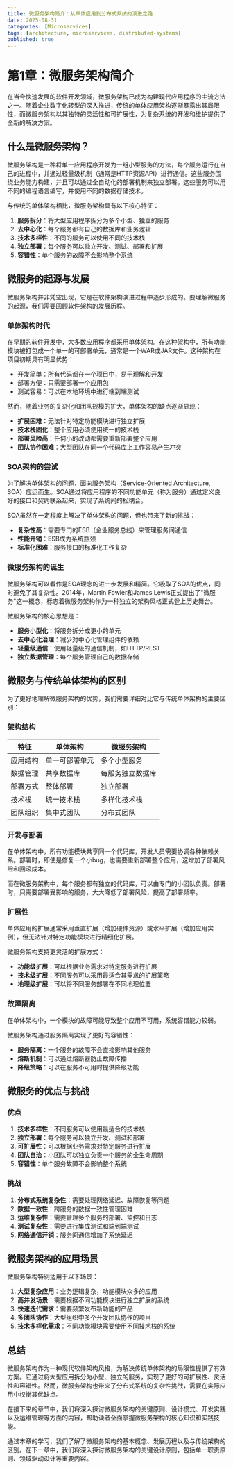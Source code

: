 ```yaml
---
title: 微服务架构简介：从单体应用到分布式系统的演进之路
date: 2025-08-31
categories: [Microservices]
tags: [architecture, microservices, distributed-systems]
published: true
---
```


# 第1章：微服务架构简介

在当今快速发展的软件开发领域，微服务架构已成为构建现代应用程序的主流方法之一。随着企业数字化转型的深入推进，传统的单体应用架构逐渐暴露出其局限性，而微服务架构以其独特的灵活性和可扩展性，为复杂系统的开发和维护提供了全新的解决方案。

## 什么是微服务架构？

微服务架构是一种将单一应用程序开发为一组小型服务的方法，每个服务运行在自己的进程中，并通过轻量级机制（通常是HTTP资源API）进行通信。这些服务围绕业务能力构建，并且可以通过全自动化的部署机制来独立部署。这些服务可以用不同的编程语言编写，并使用不同的数据存储技术。

与传统的单体架构相比，微服务架构具有以下核心特征：

1. **服务拆分**：将大型应用程序拆分为多个小型、独立的服务
2. **去中心化**：每个服务都有自己的数据库和业务逻辑
3. **技术多样性**：不同的服务可以使用不同的技术栈
4. **独立部署**：每个服务可以独立开发、测试、部署和扩展
5. **容错性**：单个服务的故障不会影响整个系统

## 微服务的起源与发展

微服务架构并非凭空出现，它是在软件架构演进过程中逐步形成的。要理解微服务的起源，我们需要回顾软件架构的发展历程。

### 单体架构时代

在早期的软件开发中，大多数应用程序都采用单体架构。在这种架构中，所有功能模块被打包成一个单一的可部署单元，通常是一个WAR或JAR文件。这种架构在项目初期具有明显优势：

- 开发简单：所有代码都在一个项目中，易于理解和开发
- 部署方便：只需要部署一个应用包
- 测试容易：可以在本地环境中进行端到端测试

然而，随着业务的复杂化和团队规模的扩大，单体架构的缺点逐渐显现：

- **扩展困难**：无法针对特定功能模块进行独立扩展
- **技术栈固化**：整个应用必须使用统一的技术栈
- **部署风险高**：任何小的改动都需要重新部署整个应用
- **团队协作困难**：大型团队在同一个代码库上工作容易产生冲突

### SOA架构的尝试

为了解决单体架构的问题，面向服务架构（Service-Oriented Architecture, SOA）应运而生。SOA通过将应用程序的不同功能单元（称为服务）通过定义良好的接口和契约联系起来，实现了系统间的松耦合。

SOA虽然在一定程度上解决了单体架构的问题，但也带来了新的挑战：

- **复杂性高**：需要专门的ESB（企业服务总线）来管理服务间通信
- **性能开销**：ESB成为系统瓶颈
- **标准化困难**：服务接口的标准化工作复杂

### 微服务架构的诞生

微服务架构可以看作是SOA理念的进一步发展和精简。它吸取了SOA的优点，同时避免了其复杂性。2014年，Martin Fowler和James Lewis正式提出了"微服务"这一概念，标志着微服务架构作为一种独立的架构风格正式登上历史舞台。

微服务架构的核心思想是：

- **服务小型化**：将服务拆分成更小的单元
- **去中心化治理**：减少对中心化管理组件的依赖
- **轻量级通信**：使用轻量级的通信机制，如HTTP/REST
- **独立数据管理**：每个服务管理自己的数据存储

## 微服务与传统单体架构的区别

为了更好地理解微服务架构的优势，我们需要详细对比它与传统单体架构的主要区别：

### 架构结构

| 特征 | 单体架构 | 微服务架构 |
|------|----------|------------|
| 应用结构 | 单一可部署单元 | 多个小型服务 |
| 数据管理 | 共享数据库 | 每服务独立数据库 |
| 部署方式 | 整体部署 | 独立部署 |
| 技术栈 | 统一技术栈 | 多样化技术栈 |
| 团队组织 | 集中式团队 | 分布式团队 |

### 开发与部署

在单体架构中，所有功能模块共享同一个代码库，开发人员需要协调各种依赖关系。部署时，即使是修复一个小bug，也需要重新部署整个应用，这增加了部署风险和回滚成本。

而在微服务架构中，每个服务都有独立的代码库，可以由专门的小团队负责。部署时，只需要部署受影响的服务，大大降低了部署风险，提高了部署频率。

### 扩展性

单体应用的扩展通常采用垂直扩展（增加硬件资源）或水平扩展（增加应用实例），但无法针对特定功能模块进行精细化扩展。

微服务架构支持更灵活的扩展方式：

- **功能级扩展**：可以根据业务需求对特定服务进行扩展
- **技术级扩展**：不同服务可以采用最适合其需求的扩展策略
- **地理级扩展**：可以将不同服务部署在不同地理位置

### 故障隔离

在单体架构中，一个模块的故障可能导致整个应用不可用，系统容错能力较弱。

微服务架构通过服务隔离实现了更好的容错性：

- **服务隔离**：一个服务的故障不会直接影响其他服务
- **熔断机制**：可以通过熔断器防止故障传播
- **降级策略**：可以在服务不可用时提供降级功能

## 微服务的优点与挑战

### 优点

1. **技术多样性**：不同服务可以使用最适合的技术栈
2. **独立部署**：每个服务可以独立开发、测试和部署
3. **可扩展性**：可以根据业务需求对特定服务进行扩展
4. **团队自治**：小团队可以独立负责一个服务的全生命周期
5. **容错性**：单个服务故障不会影响整个系统

### 挑战

1. **分布式系统复杂性**：需要处理网络延迟、故障恢复等问题
2. **数据一致性**：跨服务的数据一致性管理困难
3. **运维复杂性**：需要管理多个服务的部署、监控和日志
4. **测试复杂性**：需要进行集成测试和端到端测试
5. **网络通信开销**：服务间通信增加了系统延迟

## 微服务架构的应用场景

微服务架构特别适用于以下场景：

1. **大型复杂应用**：业务逻辑复杂，功能模块众多的应用
2. **高并发场景**：需要根据不同功能模块进行独立扩展的系统
3. **快速迭代需求**：需要频繁发布新功能的产品
4. **多团队协作**：大型组织中多个开发团队协作的项目
5. **技术多样化需求**：不同功能模块需要使用不同技术栈的系统

## 总结

微服务架构作为一种现代软件架构风格，为解决传统单体架构的局限性提供了有效方案。它通过将大型应用拆分为小型、独立的服务，实现了更好的可扩展性、灵活性和容错性。然而，微服务架构也带来了分布式系统的复杂性挑战，需要在实际应用中权衡其优缺点。

在接下来的章节中，我们将深入探讨微服务架构的关键原则、设计模式、开发实践以及运维管理等方面的内容，帮助读者全面掌握微服务架构的核心知识和实践技能。

通过本章的学习，我们了解了微服务架构的基本概念、发展历程以及与传统架构的区别。在下一章中，我们将深入探讨微服务架构的关键设计原则，包括单一职责原则、领域驱动设计等重要内容。